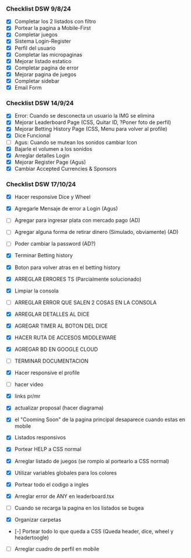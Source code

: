 ### Checklist DSW 9/8/24

- [X] Completar los 2 listados con filtro
- [x] Portear la pagina a Mobile-First
- [X] Completar juegos
- [x] Sistema Login-Register
- [X] Perfil del usuario
- [x] Completar las micropaginas
- [x] Mejorar listado estatico
- [x] Completar pagina de error
- [x] Mejorar pagina de juegos
- [x] Completar sidebar
- [x] Email Form

### Checklist DSW 14/9/24
- [x] Error: Cuando se desconecta un usuario la IMG se elimina
- [x] Mejorar Leaderboard Page (CSS, Quitar ID, ?Poner foto de perfil)
- [x] Mejorar Betting History Page (CSS, Menu para volver al profile)
- [x] Dice Funcional
- [ ] Agus: Cuando se mutean los sonidos cambiar Icon
- [x] Bajarle el volumen a los sonidos
- [x] Arreglar detalles Login
- [x] Mejorar Register Page (Agus)
- [x] Cambiar Accepted Currencies & Sponsors

### Checklist DSW 17/10/24
- [X] Hacer responsive Dice y Wheel
- [X] Agregarle Mensaje de error a Login (Agus)
- [ ] Agregar para ingresar plata con mercado pago (AD)
- [ ] Agregar alguna forma de retirar dinero (Simulado, obviamente) (AD)
- [ ] Poder cambiar la password (AD?)
- [X] Terminar Betting history
- [X] Boton para volver atras en el betting history
- [X] ARREGLAR ERRORES TS (Parcialmente solucionado)
- [X] Limpiar la consola 
- [ ] ARREGLAR ERROR QUE SALEN 2 COSAS EN LA CONSOLA
- [X] ARREGLAR DETALLES AL DICE
- [X] AGREGAR TIMER AL BOTON DEL DICE
- [X] HACER RUTA DE ACCESOS MIDDLEWARE
- [X] AGREGAR BD EN GOOGLE CLOUD
- [ ] TERMINAR DOCUMENTACION
- [X] Hacer responsive el profile
- [ ] hacer video
- [X] links pr/mr
- [X] actualizar proposal (hacer diagrama)
- [X] el "Cooming Soon" de la pagina principal desaparece cuando estas en mobile
- [X] Listados responsivos
- [X] Portear HELP a CSS normal
- [X] Arreglar listado de juegos (se rompio al portearlo a CSS normal)
- [X] Utilizar variables globales para los colores
- [X] Portear todo el codigo a ingles
- [X] Arreglar error de ANY en leaderboard.tsx
- [ ] Cuando se recarga la pagina en los listados se bugea

- [X] Organizar carpetas
- [-] Portear todo lo que queda a CSS (Queda header, dice, wheel y headertoogle)
- [ ] Arreglar cuadro de perfil en mobile
